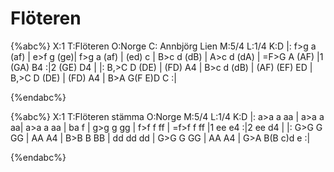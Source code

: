 # Flöteren

{%abc%}
X:1
T:Flöteren
O:Norge
C: Annbjörg Lien
M:5/4
L:1/4
K:D
|: f>g a (af) | e>f g (ge)| f>g a (af) | (ed) c | 
B>c d (dB) | A>c d (dA) | =F>G A (AF) |1 (GA) B4 :|2 (GE) D4 |
|: B,>C D (DE) | (FD) A4 | B>c d (dB) | (AF) (EF) ED |
B,>C D (DE) | (FD) A4 | B>A G(F E)D C :|

{%endabc%}

{%abc%}
X:1
T:Flöteren stämma
O:Norge
M:5/4
L:1/4
K:D
|: a>a a aa | a>a a aa| a>a a aa | ba f | 
g>g g gg | f>f f ff | =f>f f ff |1 ee e4 :|2 ee d4 |
|: G>G G GG | AA A4 | B>B B BB | dd dd dd |
G>G G GG | AA A4 | G>A B(B c)d e :|

{%endabc%}
